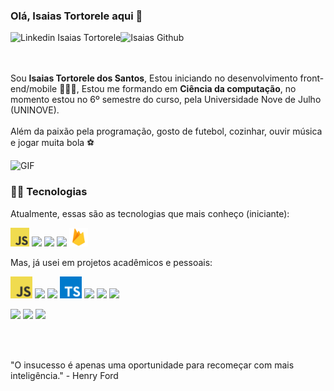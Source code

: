### Olá, Isaias Tortorele aqui 👋
<a href="https://www.linkedin.com/in/isaias-tortorele-958366161/">
  <img align="left" alt="Linkedin Isaias Tortorele" height="35px" src="https://cdn-icons-png.flaticon.com/512/174/174857.png" />
</a>
<a href="https://github.com/Isaias-Tortorele/">
  <img align="left" alt="Isaias Github" height="35px" src="https://cdn-icons-png.flaticon.com/512/25/25231.png" />
</a>

<br>
<br>
<br>

Sou **Isaias Tortorele dos Santos**, Estou iniciando no desenvolvimento front-end/mobile 👨🏻‍💻, Estou me formando em **Ciência da computação**, no momento estou no 6º semestre do curso, pela Universidade Nove de Julho (UNINOVE).<br><br>
Além da paixão pela programação, gosto de futebol, cozinhar, ouvir música e jogar muita bola ⚽

<img align="cente" alt="GIF"  height="200px" src="http://clubedosgeeks.com.br/wp-content/uploads/2016/01/dormrm.gif" />

### 👨‍💻 Tecnologias

Atualmente, essas são as tecnologias que mais conheço (iniciante):

<code><img height="30" src="https://raw.githubusercontent.com/github/explore/80688e429a7d4ef2fca1e82350fe8e3517d3494d/topics/javascript/javascript.png" height="35px"></code>
<code><img height="30" src="https://appmasters.io/static/react-47ce6e77f039020ee2e76a10c1e988e9.png" height="35px"></code>
<code><img src="https://logodownload.org/wp-content/uploads/2016/10/html5-logo-10.png" height="35px" /></code>
<code><img src="https://w7.pngwing.com/pngs/509/571/png-transparent-cascading-style-sheets-logo-css3-html-web-development-world-wide-web-blue-angle-web-design.png" height="35px" /></code>
<code><img height="30" src="https://raw.githubusercontent.com/github/explore/80688e429a7d4ef2fca1e82350fe8e3517d3494d/topics/firebase/firebase.png" height="35px"></code>

Mas, já usei em projetos acadêmicos e pessoais:

<code><img src="https://raw.githubusercontent.com/github/explore/80688e429a7d4ef2fca1e82350fe8e3517d3494d/topics/javascript/javascript.png" height="35px"/></code>
<code><img src="https://logodownload.org/wp-content/uploads/2016/10/html5-logo-10.png" height="35px" /></code>
<code><img src="https://w7.pngwing.com/pngs/509/571/png-transparent-cascading-style-sheets-logo-css3-html-web-development-world-wide-web-blue-angle-web-design.png" height="35px" /></code>
<code><img src="https://raw.githubusercontent.com/github/explore/80688e429a7d4ef2fca1e82350fe8e3517d3494d/topics/typescript/typescript.png" height="35px"/></code>
<code><img src="https://upload.wikimedia.org/wikipedia/commons/thumb/2/27/PHP-logo.svg/1200px-PHP-logo.svg.png" height="35px" /></code>
<code><img src="https://appmasters.io/static/react-47ce6e77f039020ee2e76a10c1e988e9.png" height="35px"/></code>
<code><img src="https://www.mysql.com/common/logos/logo-mysql-170x115.png" height="35px"/></code>

<code><img src="https://seeklogo.com/images/F/figma-logo-E4E21D3AEA-seeklogo.com.png" height="35px" /></code>
<code><img src="https://ioiodesign.com/wp-content/uploads/2020/10/Photoshop-logo.png" height="35px" /></code>
<code><img src="https://img1.gratispng.com/20180415/pjw/kisspng-adobe-xd-user-interface-design-computer-icons-adob-adobe-5ad2fa7cce9f02.2569342615237761248463.jpg" height="35px" /></code>


</br>
</br>

"O insucesso é apenas uma oportunidade para recomeçar com mais inteligência." - Henry Ford


